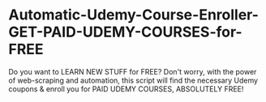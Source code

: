 # Automatic-Udemy-Course-Enroller-GET-PAID-UDEMY-COURSES-for-FREE
Do you want to LEARN NEW STUFF for FREE? Don't worry, with the power of web-scraping and automation, this script will find the necessary Udemy coupons &amp; enroll you for PAID UDEMY COURSES, ABSOLUTELY FREE!
